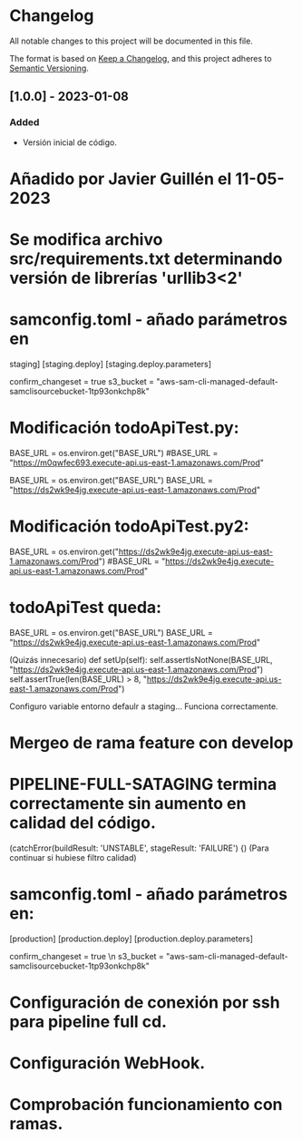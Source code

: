# Changelog
All notable changes to this project will be documented in this file.

The format is based on [Keep a Changelog](https://keepachangelog.com/en/1.0.0/),
and this project adheres to [Semantic Versioning](https://semver.org/spec/v2.0.0.html).

## [1.0.0] - 2023-01-08
### Added
- Versión inicial de código.

# Añadido por Javier Guillén el 11-05-2023

# Se modifica archivo src/requirements.txt determinando versión de librerías 'urllib3<2'

# samconfig.toml - añado parámetros en 
 staging]
 [staging.deploy]
 [staging.deploy.parameters]

confirm_changeset = true
s3_bucket = "aws-sam-cli-managed-default-samclisourcebucket-1tp93onkchp8k"


# Modificación todoApiTest.py:
BASE_URL = os.environ.get("BASE_URL")
#BASE_URL = "https://m0qwfec693.execute-api.us-east-1.amazonaws.com/Prod"

BASE_URL = os.environ.get("BASE_URL")
BASE_URL = "https://ds2wk9e4jg.execute-api.us-east-1.amazonaws.com/Prod"

# Modificación todoApiTest.py2:
BASE_URL = os.environ.get("https://ds2wk9e4jg.execute-api.us-east-1.amazonaws.com/Prod")
#BASE_URL = "https://ds2wk9e4jg.execute-api.us-east-1.amazonaws.com/Prod"

# todoApiTest queda:
BASE_URL = os.environ.get("BASE_URL")
BASE_URL = "https://ds2wk9e4jg.execute-api.us-east-1.amazonaws.com/Prod"

(Quizás innecesario)
def setUp(self):
        self.assertIsNotNone(BASE_URL, "https://ds2wk9e4jg.execute-api.us-east-1.amazonaws.com/Prod")
        self.assertTrue(len(BASE_URL) > 8, "https://ds2wk9e4jg.execute-api.us-east-1.amazonaws.com/Prod")
        
Configuro variable entorno defaulr a staging...
Funciona correctamente.

# Mergeo de rama feature con develop

# PIPELINE-FULL-SATAGING termina correctamente sin aumento en calidad del código.
(catchError(buildResult: 'UNSTABLE', stageResult: 'FAILURE') {)  (Para continuar si hubiese filtro calidad)

# samconfig.toml - añado parámetros en:
[production] 
[production.deploy] 
[production.deploy.parameters]

confirm_changeset = true \n 
s3_bucket = "aws-sam-cli-managed-default-samclisourcebucket-1tp93onkchp8k"

# Configuración de conexión por ssh para pipeline full cd.
# Configuración WebHook.
# Comprobación funcionamiento con ramas.


